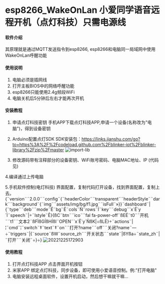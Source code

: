 # esp8266_WakeOnLan 小爱同学语音远程开机（点灯科技）只需电源线

#### 软件介绍
其原理就是通过MQTT发送指令到esp8266,
esp8266和电脑同一局域网中使用WakeOnLan呼醒功能


#### 使用说明

1.  电脑必须是插网线
2.  打开主板BIOS中的网络呼醒功能
3.  esp8266只能使用2.4g频段WiFi
4.  电脑关机后5分钟后左右才能再次开机


#### 安装教程

1.  申请点灯科技密钥 
    手机APP下载点灯科技APP,申请一个设备(名称改为"电脑")，得到设备密钥
    
2.  Arduino配置点灯SDK
    SDK安装包：https://links.jianshu.com/go?to=https%3A%2F%2Fcodeload.github.com%2Fblinker-iot%2Fblinker-library%2Fzip%2Fmaster
![import-lib](https://user-images.githubusercontent.com/88325534/209464482-ebcb5cba-cfa6-4003-86a2-6c304f135d35.png)


3.  修改源码带有注释部分的设备密钥、WiFi账号密码、电脑MAC地址、IP (代码见)


4.编译通过上传电脑


5.手机软件控制(电灯科技)
界面配置，复制代码打开设备，找到界面配置，复制上去。 
{¨version¨¨2.0.0¨¨config¨{¨headerColor¨¨transparent¨¨headerStyle¨¨dark¨¨background¨{¨img¨¨assets/img/bg/f1.jpg¨¨isFull¨»}}¨dashboard¨|{¨type¨¨deb¨¨mode¨É¨bg¨É¨cols¨Ñ¨rows¨Í¨key¨¨debug¨´x´É´y´Ì¨speech¨|÷¨lstyle¨Ê}{ßC¨btn¨¨ico¨¨fal fa-power-off¨ßEÉ¨t0¨¨开机¨¨t1¨¨文本2¨ßFÌßGÍßHÍßI¨OPEN¨´x´Ë´y´ÑßK|÷ßLË}÷¨actions¨|¦¨cmd¨¦¨switch¨‡¨text¨‡¨on¨¨打开?name¨¨off¨¨关闭?name¨—÷¨triggers¨|{¨source¨ßW¨source_zh¨¨开关状态¨¨state¨|ßYßa÷¨state_zh¨|¨打开¨¨关闭¨÷}÷}
![20221225172903](https://user-images.githubusercontent.com/88325534/209464484-7d7dc494-ae81-408b-8652-b3c9c4cd10af.jpg)



#### 使用教程
1. 打开点灯科技APP 点击界面开机按钮
2. 米家APP 绑定点灯科技，同步设备，即可使用小爱语音控制。例:"打开电脑" 
3. 电脑安装远程桌面软件，设置开机启动，然后想干嘛就干嘛...

